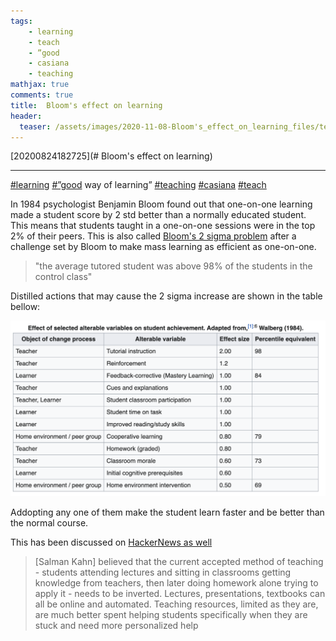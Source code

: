 ```yaml
---
tags:
    - learning
    - teach
    - ”good
    - casiana
    - teaching
mathjax: true
comments: true
title:  Bloom's effect on learning
header:
  teaser: /assets/images/2020-11-08-Bloom's_effect_on_learning_files/teaching_bloom_2_sigma.png
---
```


[20200824182725](# Bloom's effect on learning)

---

[#learning](/tags/#learning) [#”good](/tags/#”good) way of learning” [#teaching](/tags/#teaching) [#casiana](/tags/#casiana) [#teach](/tags/#teach)

In 1984 psychologist Benjamin Bloom found out that one-on-one learning made a student score by 2 std better than a normally educated student. This means that students taught in a one-on-one sessions were in the top 2% of their peers. This is also called [Bloom's 2 sigma problem](https://en.wikipedia.org/wiki/Bloom%27s_2_sigma_problem) after a challenge set by Bloom to make mass learning as efficient as one-on-one.

>"the average tutored student was above 98% of the students in the control class"

Distilled actions that may cause the 2 sigma increase are shown in the table bellow:

![teaching_bloom_2_sigma.png](/assets/images/2020-11-08-Bloom's_effect_on_learning_files/teaching_bloom_2_sigma.png)

Addopting any one of them make the student learn faster and be better than the normal course.

This has been discussed on [HackerNews as well](https://news.ycombinator.com/item?id=24261345) 

> [Salman Kahn] believed that the current accepted method of teaching - students attending lectures and sitting in classrooms getting knowledge from teachers, then later doing homework alone trying to apply it - needs to be inverted. Lectures, presentations, textbooks can all be online and automated. Teaching resources, limited as they are, are much better spent helping students specifically when they are stuck and need more personalized help
